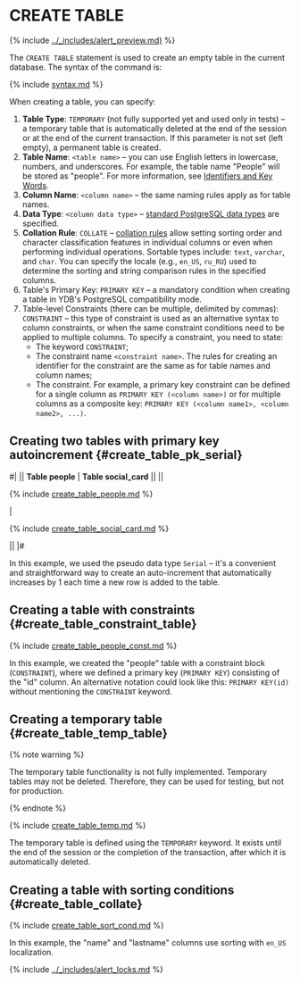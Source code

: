 # CREATE TABLE

{% include [../_includes/alert_preview.md)](../_includes/alert_preview.md) %}

The `CREATE TABLE` statement is used to create an empty table in the current database. The syntax of the command is:

{% include [syntax.md](../../../_includes/postgresql/statements/create_table/syntax.md) %}

When creating a table, you can specify:
1. **Table Type**: `TEMPORARY` (not fully supported yet and used only in tests) – a temporary table that is automatically deleted at the end of the session or at the end of the current transaction. If this parameter is not set (left empty), a permanent table is created.
2. **Table Name**: `<table name>` – you can use English letters in lowercase, numbers, and underscores. For example, the table name "People" will be stored as "people". For more information, see [Identifiers and Key Words](https://www.postgresql.org/docs/current/sql-syntax-lexical.html#SQL-SYNTAX-IDENTIFIERS).
3. **Column Name**: `<column name>` – the same naming rules apply as for table names.
4. **Data Type**: `<column data type>` – [standard PostgreSQL data types](https://www.postgresql.org/docs/14/datatype.html) are specified.
5. **Collation Rule**: `COLLATE` – [collation rules](https://www.postgresql.org/docs/current/collation.html) allow setting sorting order and character classification features in individual columns or even when performing individual operations. Sortable types include: `text`, `varchar`, and `char`. You can specify the locale (e.g., `en_US`, `ru_RU`) used to determine the sorting and string comparison rules in the specified columns.
6. Table's Primary Key: `PRIMARY KEY` – a mandatory condition when creating a table in YDB's PostgreSQL compatibility mode.
7. Table-level Constraints (there can be multiple, delimited by commas): `CONSTRAINT` – this type of constraint is used as an alternative syntax to column constraints, or when the same constraint conditions need to be applied to multiple columns. To specify a constraint, you need to state:
    + The keyword `CONSTRAINT`;
    + The constraint name `<constraint name>`. The rules for creating an identifier for the constraint are the same as for table names and column names;
    + The constraint. For example, a primary key constraint can be defined for a single column as `PRIMARY KEY (<column name>)` or for multiple columns as a composite key: `PRIMARY KEY (<column name1>, <column name2>, ...)`.


## Creating two tables with primary key autoincrement {#create_table_pk_serial}
#|
|| **Table people** | **Table social_card** ||
|| 

{% include [create_table_people.md](../../../_includes/postgresql/statements/create_table/create_table_people.md) %}

| 

{% include [create_table_social_card.md](../../../_includes/postgresql/statements/create_table/create_table_social_card.md) %}

||
|#


In this example, we used the pseudo data type `Serial` – it's a convenient and straightforward way to create an auto-increment that automatically increases by 1 each time a new row is added to the table.


## Creating a table with constraints {#create_table_constraint_table}

{% include [create_table_people_const.md](../../../_includes/postgresql/statements/create_table/create_table_people_const.md) %}

In this example, we created the "people" table with a constraint block (`CONSTRAINT`), where we defined a primary key (`PRIMARY KEY`) consisting of the "id" column. An alternative notation could look like this: `PRIMARY KEY(id)` without mentioning the `CONSTRAINT` keyword.


## Creating a temporary table {#create_table_temp_table}


{% note warning %}

The temporary table functionality is not fully implemented. Temporary tables may not be deleted. Therefore, they can be used for testing, but not for production.

{% endnote %}

{% include [create_table_temp.md](../../../_includes/postgresql/statements/create_table/create_table_temp.md) %}

The temporary table is defined using the `TEMPORARY` keyword. It exists until the end of the session or the completion of the transaction, after which it is automatically deleted.


## Creating a table with sorting conditions {#create_table_collate}

{% include [create_table_sort_cond.md](../../../_includes/postgresql/statements/create_table/create_table_sort_cond.md) %}

In this example, the "name" and "lastname" columns use sorting with `en_US` localization.

{% include [../_includes/alert_locks.md](../_includes/alert_locks.md) %}